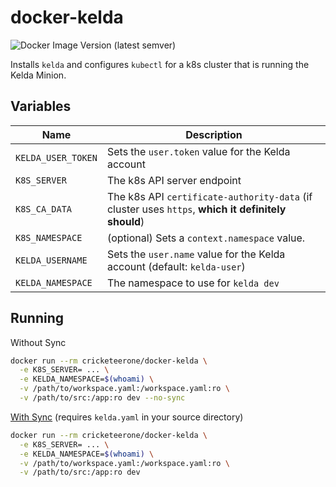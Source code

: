 docker-kelda
===

![Docker Image Version (latest semver)](https://img.shields.io/docker/v/cricketeerone/docker-kelda?color=blue&sort=semver&style=for-the-badge)

Installs `kelda` and configures `kubectl` for a k8s cluster that is running the Kelda Minion. 

Variables
---

|Name|Description|
|-|-|
|`KELDA_USER_TOKEN`|Sets the `user.token` value for the Kelda account|
|`K8S_SERVER`|The k8s API server endpoint|
|`K8S_CA_DATA`|The k8s API `certificate-authority-data` (if cluster uses `https`, **which it definitely should**)|
|`K8S_NAMESPACE`|(optional) Sets a `context.namespace` value.|
|`KELDA_USERNAME`|Sets the `user.name` value for the Kelda account (default: `kelda-user`)|
|`KELDA_NAMESPACE`|The namespace to use for `kelda dev`|

Running
---

Without Sync

```sh
docker run --rm cricketeerone/docker-kelda \
  -e K8S_SERVER= ... \
  -e KELDA_NAMESPACE=$(whoami) \
  -v /path/to/workspace.yaml:/workspace.yaml:ro \
  -v /path/to/src:/app:ro dev --no-sync
```

[With Sync](https://kelda.io/docs/configuring-kelda/sync/overview/) (requires `kelda.yaml` in your source directory)

```sh
docker run --rm cricketeerone/docker-kelda \
  -e K8S_SERVER= ... \
  -e KELDA_NAMESPACE=$(whoami) \
  -v /path/to/workspace.yaml:/workspace.yaml:ro \
  -v /path/to/src:/app:ro dev
```
